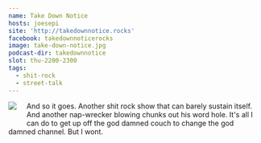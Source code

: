 ```yaml
---
name: Take Down Notice
hosts: joesepi
site: 'http://takedownnotice.rocks'
facebook: takedownnoticerocks
image: take-down-notice.jpg
podcast-dir: takedownnotice
slot: thu-2200-2300
tags:
  - shit-rock
  - street-talk
---
```


<img src="/images/shows/{{page.image}}" style="float:left;margin:0 20px 20px 0;max-width:200px;max-height:200px;">

And so it goes. Another shit rock show that can barely sustain itself. And another nap-wrecker blowing chunks out his word hole.  It's all I can do to get up off the god damned couch to change the god damned channel. But I wont.
